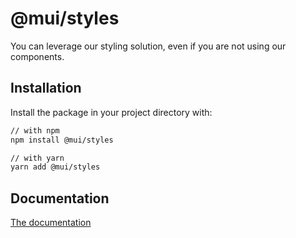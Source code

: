 # @mui/styles

You can leverage our styling solution, even if you are not using our components.

## Installation

Install the package in your project directory with:

```bash
// with npm
npm install @mui/styles

// with yarn
yarn add @mui/styles
```

## Documentation

[The documentation](https://mui.com/system/styles/basics/)
